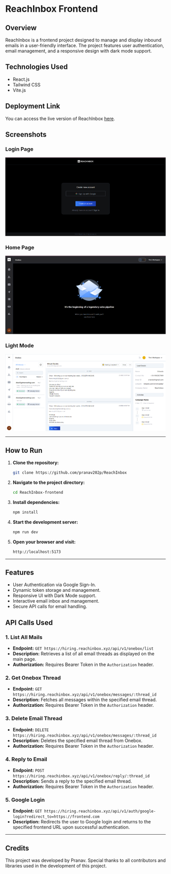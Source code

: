 # ReachInbox Frontend

## Overview
ReachInbox is a frontend project designed to manage and display inbound emails in a user-friendly interface. The project features user authentication, email management, and a responsive design with dark mode support.

## Technologies Used
- React.js
- Tailwind CSS
- Vite.js


## Deployment Link
You can access the live version of ReachInbox [here](https://reach-inbox-ecru.vercel.app/).

## Screenshots
### Login Page
![Login Page](https://raw.githubusercontent.com/pranav202p/image/main/Screenshot%202024-08-30%20073443.png)

### Home Page
![Home Page](https://raw.githubusercontent.com/pranav202p/image/main/Screenshot%202024-08-30%20073512.png)

### Light Mode
![Light Mode](https://raw.githubusercontent.com/pranav202p/image/main/Screenshot%202024-08-30%20073552.png)


---

## How to Run

1. **Clone the repository:**
   ```bash
   git clone https://github.com/pranav202p/ReachInbox
   ```

2. **Navigate to the project directory:**
   ```bash
   cd ReachInbox-frontend
   ```

3. **Install dependencies:**
   ```bash
   npm install
   ```

4. **Start the development server:**
   ```bash
   npm run dev
   ```

5. **Open your browser and visit:**
   ```bash
   http://localhost:5173
   ```

--- 



## Features
- User Authentication via Google Sign-In.
- Dynamic token storage and management.
- Responsive UI with Dark Mode support.
- Interactive email inbox and management.
- Secure API calls for email handling.
<!-- Add more features as needed -->



## API Calls Used

### 1. **List All Mails**
   - **Endpoint:** `GET https://hiring.reachinbox.xyz/api/v1/onebox/list`
   - **Description:** Retrieves a list of all email threads as displayed on the main page.
   - **Authorization:** Requires Bearer Token in the `Authorization` header.

### 2. **Get Onebox Thread**
   - **Endpoint:** `GET https://hiring.reachinbox.xyz/api/v1/onebox/messages/:thread_id`
   - **Description:** Fetches all messages within the specified email thread.
   - **Authorization:** Requires Bearer Token in the `Authorization` header.

### 3. **Delete Email Thread**
   - **Endpoint:** `DELETE https://hiring.reachinbox.xyz/api/v1/onebox/messages/:thread_id`
   - **Description:** Deletes the specified email thread from Onebox.
   - **Authorization:** Requires Bearer Token in the `Authorization` header.

### 4. **Reply to Email**
   - **Endpoint:** `POST https://hiring.reachinbox.xyz/api/v1/onebox/reply/:thread_id`
   - **Description:** Sends a reply to the specified email thread.
   - **Authorization:** Requires Bearer Token in the `Authorization` header.

### 5. **Google Login**
   - **Endpoint:** `GET https://hiring.reachinbox.xyz/api/v1/auth/google-login?redirect_to=https://frontend.com`
   - **Description:** Redirects the user to Google login and returns to the specified frontend URL upon successful authentication.

--- 



## Credits
This project was developed by Pranav. Special thanks to all contributors and libraries used in the development of this project.

